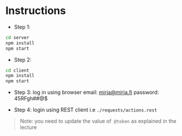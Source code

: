 # Instructions

- Step 1:

```bash
cd server
npm install
npm start
```

- Step 2:

```bash
cd client
npm install
npm start
```

- Step 3: log in using browser
email: mirja@mirja.fi
password: 45RFgh##@$

- Step 4: login using REST client i.e `./requests/actions.rest`
> Note: you need to update the value of` @token` as explained in the lecture